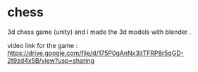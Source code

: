 # chess
3d chess game (unity) and i made the 3d models with blender .


video link for the game : https://drive.google.com/file/d/175P0gAnNx3jtTFRP8r5qGD-2t9zd4x5B/view?usp=sharing
